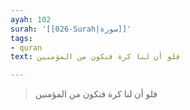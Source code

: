 ```yaml
---
ayah: 102
surah: '[[026-Surah|سورة]]'
tags:
- quran
text: فلو أن لنا كرة فنكون من المؤمنين

---
```

> فلو أن لنا كرة فنكون من المؤمنين
